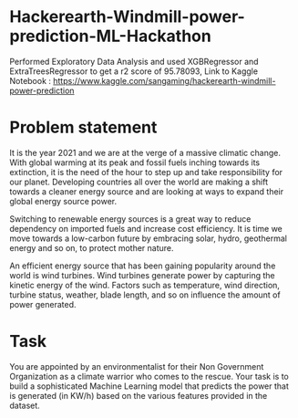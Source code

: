 # Hackerearth-Windmill-power-prediction-ML-Hackathon 
Performed Exploratory Data Analysis and used XGBRegressor and ExtraTreesRegressor to get a r2 score of 95.78093, 
Link to Kaggle Notebook : https://www.kaggle.com/sangaming/hackerearth-windmill-power-prediction

# Problem statement

It is the year 2021 and we are at the verge of a massive climatic change. With global warming at its peak and fossil fuels inching towards its extinction, it is the need of the hour to step up and take responsibility for our planet. Developing countries all over the world are making a shift towards a cleaner energy source and are looking at ways to expand their global energy source power. 

Switching to renewable energy sources is a great way to reduce dependency on imported fuels and increase cost efficiency. It is time we move towards a low-carbon future by embracing solar, hydro, geothermal energy and so on, to protect mother nature.

An efficient energy source that has been gaining popularity around the world is wind turbines. Wind turbines generate power by capturing the kinetic energy of the wind. Factors such as temperature, wind direction, turbine status, weather, blade length, and so on influence the amount of power generated.

# Task

You are appointed by an environmentalist for their Non Government Organization as a climate warrior who comes to the rescue. Your task is to build a sophisticated Machine Learning model that predicts the power that is generated (in KW/h) based on the various features provided in the dataset.
